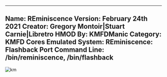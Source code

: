 -----------------------
Name: REminiscence
Version: February 24th 2021
Creator: Gregory Montoir|Stuart Carnie|Libretro
HMOD By: KMFDManic
Category: KMFD Cores
Emulated System: REminiscence: Flashback Port
Command Line: /bin/reminiscence, /bin/flashback
-----------------------
![km](https://i.imgur.com/ORPJRom.png)